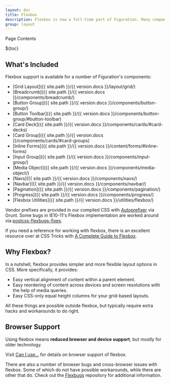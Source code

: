 ```yaml
---
layout: doc
title: Flexbox
description: Flexbox is now a full-time part of Figuration. Many components, but not all, are flexbox enabled. Flexbox allows for greater layout flexibility, making sizing and alignment of elements much easier.
group: layout
---
```


<div class="h3 cf-toc-header">Page Contents</div>

${toc}

## What's Included

Flexbox support is available for a number of Figuration's components:

- [Grid Layout]({{ site.path }}/{{ version.docs }}/layout/grid/)
- [Breadcrumb]({{ site.path }}/{{ version.docs }}/components/breadcrumb/)
- [Button Group]({{ site.path }}/{{ version.docs }}/components/button-group/)
- [Button Toolbar]({{ site.path }}/{{ version.docs }}/components/button-group/#button-toolbar)
- [Card Deck]({{ site.path }}/{{ version.docs }}/components/cards/#card-decks)
- [Card Group]({{ site.path }}/{{ version.docs }}/components/cards/#card-groups)
- [Inline Forms]({{ site.path }}/{{ version.docs }}/content/forms/#inline-forms)
- [Input Group]({{ site.path }}/{{ version.docs }}/components/input-group/)
- [Media Object]({{ site.path }}/{{ version.docs }}/components/media-object/)
- [Navs]({{ site.path }}/{{ version.docs }}/components/navs/)
- [Navbar]({{ site.path }}/{{ version.docs }}/components/navbar/)
- [Pagination]({{ site.path }}/{{ version.docs }}/components/pagination/)
- [Progress]({{ site.path }}/{{ version.docs }}/components/progress/)
- [Flexbox Utilities]({{ site.path }}/{{ version.docs }}/utilities/flexbox/)

Vendor prefixes are provided in our compiled CSS with [Autoprefixer](https://github.com/postcss/autoprefixer) via Grunt. Some bugs in IE10-11's Flexbox implementation are worked around via [postcss-flexbugs-fixes](https://github.com/luisrudge/postcss-flexbugs-fixes).

If you need a reference for working with flexbox, there is an excellent resource over at CSS Tricks with [A Complete Guide to Flexbox](https://css-tricks.com/snippets/css/a-guide-to-flexbox/).

## Why Flexbox?

In a nutshell, flexbox provides simpler and more flexible layout options in CSS. More specifically, it provides:

- Easy vertical alignment of content within a parent element.
- Easy reordering of content across devices and screen resolutions with the help of media queries.
- Easy CSS-only equal height columns for your grid-based layouts.

All these things are possible outside flexbox, but typically require extra hacks and workarounds to do right.

## Browser Support

Using flexbox means **reduced browser and device support**, but mostly for older technology.

Visit [Can I use...](https://caniuse.com/#feat=flexbox) for details on browser support of flexbox.

There are also a number of browser bugs and cross-browser issues with flexbox.  Some of which do not have possible workarounds, while there are other that do.  Check out the [Flexbugs](https://github.com/philipwalton/flexbugs) repository for additional information.

